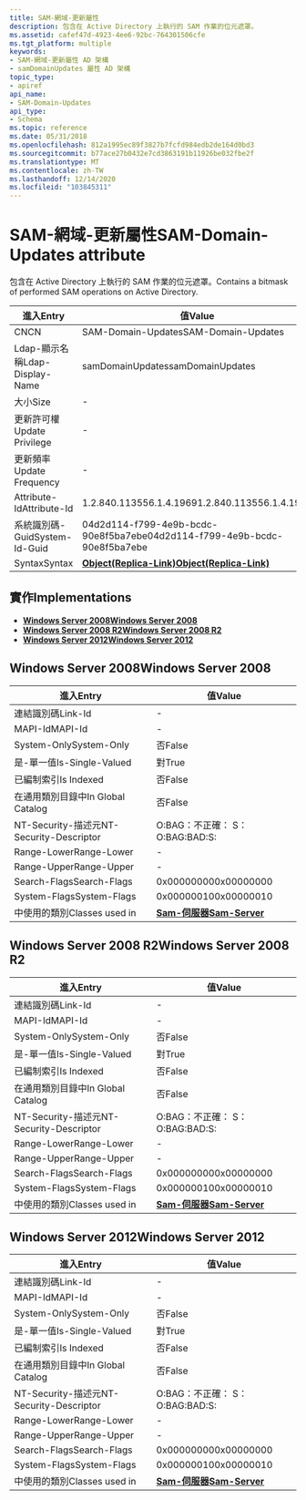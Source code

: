 ```yaml
---
title: SAM-網域-更新屬性
description: 包含在 Active Directory 上執行的 SAM 作業的位元遮罩。
ms.assetid: cafef47d-4923-4ee6-92bc-764301506cfe
ms.tgt_platform: multiple
keywords:
- SAM-網域-更新屬性 AD 架構
- samDomainUpdates 屬性 AD 架構
topic_type:
- apiref
api_name:
- SAM-Domain-Updates
api_type:
- Schema
ms.topic: reference
ms.date: 05/31/2018
ms.openlocfilehash: 812a1995ec89f3827b7fcfd984edb2de164d0bd3
ms.sourcegitcommit: b77ace27b0432e7cd3863191b11926be032fbe2f
ms.translationtype: MT
ms.contentlocale: zh-TW
ms.lasthandoff: 12/14/2020
ms.locfileid: "103845311"
---
```

# <a name="sam-domain-updates-attribute"></a><span data-ttu-id="f4f0c-105">SAM-網域-更新屬性</span><span class="sxs-lookup"><span data-stu-id="f4f0c-105">SAM-Domain-Updates attribute</span></span>

<span data-ttu-id="f4f0c-106">包含在 Active Directory 上執行的 SAM 作業的位元遮罩。</span><span class="sxs-lookup"><span data-stu-id="f4f0c-106">Contains a bitmask of performed SAM operations on Active Directory.</span></span>



| <span data-ttu-id="f4f0c-107">進入</span><span class="sxs-lookup"><span data-stu-id="f4f0c-107">Entry</span></span> | <span data-ttu-id="f4f0c-108">值</span><span class="sxs-lookup"><span data-stu-id="f4f0c-108">Value</span></span> |
|-------------------|-------------------------------------------------------|
| <span data-ttu-id="f4f0c-109">CN</span><span class="sxs-lookup"><span data-stu-id="f4f0c-109">CN</span></span>                | <span data-ttu-id="f4f0c-110">SAM-Domain-Updates</span><span class="sxs-lookup"><span data-stu-id="f4f0c-110">SAM-Domain-Updates</span></span>                                    |
| <span data-ttu-id="f4f0c-111">Ldap-顯示名稱</span><span class="sxs-lookup"><span data-stu-id="f4f0c-111">Ldap-Display-Name</span></span> | <span data-ttu-id="f4f0c-112">samDomainUpdates</span><span class="sxs-lookup"><span data-stu-id="f4f0c-112">samDomainUpdates</span></span>                                      |
| <span data-ttu-id="f4f0c-113">大小</span><span class="sxs-lookup"><span data-stu-id="f4f0c-113">Size</span></span>              | \-                                                    |
| <span data-ttu-id="f4f0c-114">更新許可權</span><span class="sxs-lookup"><span data-stu-id="f4f0c-114">Update Privilege</span></span>  | \-                                                    |
| <span data-ttu-id="f4f0c-115">更新頻率</span><span class="sxs-lookup"><span data-stu-id="f4f0c-115">Update Frequency</span></span>  | \-                                                    |
| <span data-ttu-id="f4f0c-116">Attribute-Id</span><span class="sxs-lookup"><span data-stu-id="f4f0c-116">Attribute-Id</span></span>      | <span data-ttu-id="f4f0c-117">1.2.840.113556.1.4.1969</span><span class="sxs-lookup"><span data-stu-id="f4f0c-117">1.2.840.113556.1.4.1969</span></span>                               |
| <span data-ttu-id="f4f0c-118">系統識別碼-Guid</span><span class="sxs-lookup"><span data-stu-id="f4f0c-118">System-Id-Guid</span></span>    | <span data-ttu-id="f4f0c-119">04d2d114-f799-4e9b-bcdc-90e8f5ba7ebe</span><span class="sxs-lookup"><span data-stu-id="f4f0c-119">04d2d114-f799-4e9b-bcdc-90e8f5ba7ebe</span></span>                  |
| <span data-ttu-id="f4f0c-120">Syntax</span><span class="sxs-lookup"><span data-stu-id="f4f0c-120">Syntax</span></span>            | [<span data-ttu-id="f4f0c-121">**Object(Replica-Link)**</span><span class="sxs-lookup"><span data-stu-id="f4f0c-121">**Object(Replica-Link)**</span></span>](s-object-replica-link.md) |



## <a name="implementations"></a><span data-ttu-id="f4f0c-122">實作</span><span class="sxs-lookup"><span data-stu-id="f4f0c-122">Implementations</span></span>

-   [<span data-ttu-id="f4f0c-123">**Windows Server 2008**</span><span class="sxs-lookup"><span data-stu-id="f4f0c-123">**Windows Server 2008**</span></span>](#windows-server-2008)
-   [<span data-ttu-id="f4f0c-124">**Windows Server 2008 R2**</span><span class="sxs-lookup"><span data-stu-id="f4f0c-124">**Windows Server 2008 R2**</span></span>](#windows-server-2008-r2)
-   [<span data-ttu-id="f4f0c-125">**Windows Server 2012**</span><span class="sxs-lookup"><span data-stu-id="f4f0c-125">**Windows Server 2012**</span></span>](#windows-server-2012)

## <a name="windows-server-2008"></a><span data-ttu-id="f4f0c-126">Windows Server 2008</span><span class="sxs-lookup"><span data-stu-id="f4f0c-126">Windows Server 2008</span></span>



| <span data-ttu-id="f4f0c-127">進入</span><span class="sxs-lookup"><span data-stu-id="f4f0c-127">Entry</span></span> | <span data-ttu-id="f4f0c-128">值</span><span class="sxs-lookup"><span data-stu-id="f4f0c-128">Value</span></span> |
|------------------------|----------------------------------------------|
| <span data-ttu-id="f4f0c-129">連結識別碼</span><span class="sxs-lookup"><span data-stu-id="f4f0c-129">Link-Id</span></span>                | \-                                           |
| <span data-ttu-id="f4f0c-130">MAPI-Id</span><span class="sxs-lookup"><span data-stu-id="f4f0c-130">MAPI-Id</span></span>                | \-                                           |
| <span data-ttu-id="f4f0c-131">System-Only</span><span class="sxs-lookup"><span data-stu-id="f4f0c-131">System-Only</span></span>            | <span data-ttu-id="f4f0c-132">否</span><span class="sxs-lookup"><span data-stu-id="f4f0c-132">False</span></span>                                        |
| <span data-ttu-id="f4f0c-133">是-單一值</span><span class="sxs-lookup"><span data-stu-id="f4f0c-133">Is-Single-Valued</span></span>       | <span data-ttu-id="f4f0c-134">對</span><span class="sxs-lookup"><span data-stu-id="f4f0c-134">True</span></span>                                         |
| <span data-ttu-id="f4f0c-135">已編制索引</span><span class="sxs-lookup"><span data-stu-id="f4f0c-135">Is Indexed</span></span>             | <span data-ttu-id="f4f0c-136">否</span><span class="sxs-lookup"><span data-stu-id="f4f0c-136">False</span></span>                                        |
| <span data-ttu-id="f4f0c-137">在通用類別目錄中</span><span class="sxs-lookup"><span data-stu-id="f4f0c-137">In Global Catalog</span></span>      | <span data-ttu-id="f4f0c-138">否</span><span class="sxs-lookup"><span data-stu-id="f4f0c-138">False</span></span>                                        |
| <span data-ttu-id="f4f0c-139">NT-Security-描述元</span><span class="sxs-lookup"><span data-stu-id="f4f0c-139">NT-Security-Descriptor</span></span> | <span data-ttu-id="f4f0c-140">O:BAG：不正確： S：</span><span class="sxs-lookup"><span data-stu-id="f4f0c-140">O:BAG:BAD:S:</span></span>                                 |
| <span data-ttu-id="f4f0c-141">Range-Lower</span><span class="sxs-lookup"><span data-stu-id="f4f0c-141">Range-Lower</span></span>            | \-                                           |
| <span data-ttu-id="f4f0c-142">Range-Upper</span><span class="sxs-lookup"><span data-stu-id="f4f0c-142">Range-Upper</span></span>            | \-                                           |
| <span data-ttu-id="f4f0c-143">Search-Flags</span><span class="sxs-lookup"><span data-stu-id="f4f0c-143">Search-Flags</span></span>           | <span data-ttu-id="f4f0c-144">0x00000000</span><span class="sxs-lookup"><span data-stu-id="f4f0c-144">0x00000000</span></span>                                   |
| <span data-ttu-id="f4f0c-145">System-Flags</span><span class="sxs-lookup"><span data-stu-id="f4f0c-145">System-Flags</span></span>           | <span data-ttu-id="f4f0c-146">0x00000010</span><span class="sxs-lookup"><span data-stu-id="f4f0c-146">0x00000010</span></span>                                   |
| <span data-ttu-id="f4f0c-147">中使用的類別</span><span class="sxs-lookup"><span data-stu-id="f4f0c-147">Classes used in</span></span>        | [<span data-ttu-id="f4f0c-148">**Sam-伺服器**</span><span class="sxs-lookup"><span data-stu-id="f4f0c-148">**Sam-Server**</span></span>](c-samserver.md)<br/> |



## <a name="windows-server-2008-r2"></a><span data-ttu-id="f4f0c-149">Windows Server 2008 R2</span><span class="sxs-lookup"><span data-stu-id="f4f0c-149">Windows Server 2008 R2</span></span>



| <span data-ttu-id="f4f0c-150">進入</span><span class="sxs-lookup"><span data-stu-id="f4f0c-150">Entry</span></span> | <span data-ttu-id="f4f0c-151">值</span><span class="sxs-lookup"><span data-stu-id="f4f0c-151">Value</span></span> |
|------------------------|----------------------------------------------|
| <span data-ttu-id="f4f0c-152">連結識別碼</span><span class="sxs-lookup"><span data-stu-id="f4f0c-152">Link-Id</span></span>                | \-                                           |
| <span data-ttu-id="f4f0c-153">MAPI-Id</span><span class="sxs-lookup"><span data-stu-id="f4f0c-153">MAPI-Id</span></span>                | \-                                           |
| <span data-ttu-id="f4f0c-154">System-Only</span><span class="sxs-lookup"><span data-stu-id="f4f0c-154">System-Only</span></span>            | <span data-ttu-id="f4f0c-155">否</span><span class="sxs-lookup"><span data-stu-id="f4f0c-155">False</span></span>                                        |
| <span data-ttu-id="f4f0c-156">是-單一值</span><span class="sxs-lookup"><span data-stu-id="f4f0c-156">Is-Single-Valued</span></span>       | <span data-ttu-id="f4f0c-157">對</span><span class="sxs-lookup"><span data-stu-id="f4f0c-157">True</span></span>                                         |
| <span data-ttu-id="f4f0c-158">已編制索引</span><span class="sxs-lookup"><span data-stu-id="f4f0c-158">Is Indexed</span></span>             | <span data-ttu-id="f4f0c-159">否</span><span class="sxs-lookup"><span data-stu-id="f4f0c-159">False</span></span>                                        |
| <span data-ttu-id="f4f0c-160">在通用類別目錄中</span><span class="sxs-lookup"><span data-stu-id="f4f0c-160">In Global Catalog</span></span>      | <span data-ttu-id="f4f0c-161">否</span><span class="sxs-lookup"><span data-stu-id="f4f0c-161">False</span></span>                                        |
| <span data-ttu-id="f4f0c-162">NT-Security-描述元</span><span class="sxs-lookup"><span data-stu-id="f4f0c-162">NT-Security-Descriptor</span></span> | <span data-ttu-id="f4f0c-163">O:BAG：不正確： S：</span><span class="sxs-lookup"><span data-stu-id="f4f0c-163">O:BAG:BAD:S:</span></span>                                 |
| <span data-ttu-id="f4f0c-164">Range-Lower</span><span class="sxs-lookup"><span data-stu-id="f4f0c-164">Range-Lower</span></span>            | \-                                           |
| <span data-ttu-id="f4f0c-165">Range-Upper</span><span class="sxs-lookup"><span data-stu-id="f4f0c-165">Range-Upper</span></span>            | \-                                           |
| <span data-ttu-id="f4f0c-166">Search-Flags</span><span class="sxs-lookup"><span data-stu-id="f4f0c-166">Search-Flags</span></span>           | <span data-ttu-id="f4f0c-167">0x00000000</span><span class="sxs-lookup"><span data-stu-id="f4f0c-167">0x00000000</span></span>                                   |
| <span data-ttu-id="f4f0c-168">System-Flags</span><span class="sxs-lookup"><span data-stu-id="f4f0c-168">System-Flags</span></span>           | <span data-ttu-id="f4f0c-169">0x00000010</span><span class="sxs-lookup"><span data-stu-id="f4f0c-169">0x00000010</span></span>                                   |
| <span data-ttu-id="f4f0c-170">中使用的類別</span><span class="sxs-lookup"><span data-stu-id="f4f0c-170">Classes used in</span></span>        | [<span data-ttu-id="f4f0c-171">**Sam-伺服器**</span><span class="sxs-lookup"><span data-stu-id="f4f0c-171">**Sam-Server**</span></span>](c-samserver.md)<br/> |



## <a name="windows-server-2012"></a><span data-ttu-id="f4f0c-172">Windows Server 2012</span><span class="sxs-lookup"><span data-stu-id="f4f0c-172">Windows Server 2012</span></span>



| <span data-ttu-id="f4f0c-173">進入</span><span class="sxs-lookup"><span data-stu-id="f4f0c-173">Entry</span></span> | <span data-ttu-id="f4f0c-174">值</span><span class="sxs-lookup"><span data-stu-id="f4f0c-174">Value</span></span> |
|------------------------|----------------------------------------------|
| <span data-ttu-id="f4f0c-175">連結識別碼</span><span class="sxs-lookup"><span data-stu-id="f4f0c-175">Link-Id</span></span>                | \-                                           |
| <span data-ttu-id="f4f0c-176">MAPI-Id</span><span class="sxs-lookup"><span data-stu-id="f4f0c-176">MAPI-Id</span></span>                | \-                                           |
| <span data-ttu-id="f4f0c-177">System-Only</span><span class="sxs-lookup"><span data-stu-id="f4f0c-177">System-Only</span></span>            | <span data-ttu-id="f4f0c-178">否</span><span class="sxs-lookup"><span data-stu-id="f4f0c-178">False</span></span>                                        |
| <span data-ttu-id="f4f0c-179">是-單一值</span><span class="sxs-lookup"><span data-stu-id="f4f0c-179">Is-Single-Valued</span></span>       | <span data-ttu-id="f4f0c-180">對</span><span class="sxs-lookup"><span data-stu-id="f4f0c-180">True</span></span>                                         |
| <span data-ttu-id="f4f0c-181">已編制索引</span><span class="sxs-lookup"><span data-stu-id="f4f0c-181">Is Indexed</span></span>             | <span data-ttu-id="f4f0c-182">否</span><span class="sxs-lookup"><span data-stu-id="f4f0c-182">False</span></span>                                        |
| <span data-ttu-id="f4f0c-183">在通用類別目錄中</span><span class="sxs-lookup"><span data-stu-id="f4f0c-183">In Global Catalog</span></span>      | <span data-ttu-id="f4f0c-184">否</span><span class="sxs-lookup"><span data-stu-id="f4f0c-184">False</span></span>                                        |
| <span data-ttu-id="f4f0c-185">NT-Security-描述元</span><span class="sxs-lookup"><span data-stu-id="f4f0c-185">NT-Security-Descriptor</span></span> | <span data-ttu-id="f4f0c-186">O:BAG：不正確： S：</span><span class="sxs-lookup"><span data-stu-id="f4f0c-186">O:BAG:BAD:S:</span></span>                                 |
| <span data-ttu-id="f4f0c-187">Range-Lower</span><span class="sxs-lookup"><span data-stu-id="f4f0c-187">Range-Lower</span></span>            | \-                                           |
| <span data-ttu-id="f4f0c-188">Range-Upper</span><span class="sxs-lookup"><span data-stu-id="f4f0c-188">Range-Upper</span></span>            | \-                                           |
| <span data-ttu-id="f4f0c-189">Search-Flags</span><span class="sxs-lookup"><span data-stu-id="f4f0c-189">Search-Flags</span></span>           | <span data-ttu-id="f4f0c-190">0x00000000</span><span class="sxs-lookup"><span data-stu-id="f4f0c-190">0x00000000</span></span>                                   |
| <span data-ttu-id="f4f0c-191">System-Flags</span><span class="sxs-lookup"><span data-stu-id="f4f0c-191">System-Flags</span></span>           | <span data-ttu-id="f4f0c-192">0x00000010</span><span class="sxs-lookup"><span data-stu-id="f4f0c-192">0x00000010</span></span>                                   |
| <span data-ttu-id="f4f0c-193">中使用的類別</span><span class="sxs-lookup"><span data-stu-id="f4f0c-193">Classes used in</span></span>        | [<span data-ttu-id="f4f0c-194">**Sam-伺服器**</span><span class="sxs-lookup"><span data-stu-id="f4f0c-194">**Sam-Server**</span></span>](c-samserver.md)<br/> |



 

 






